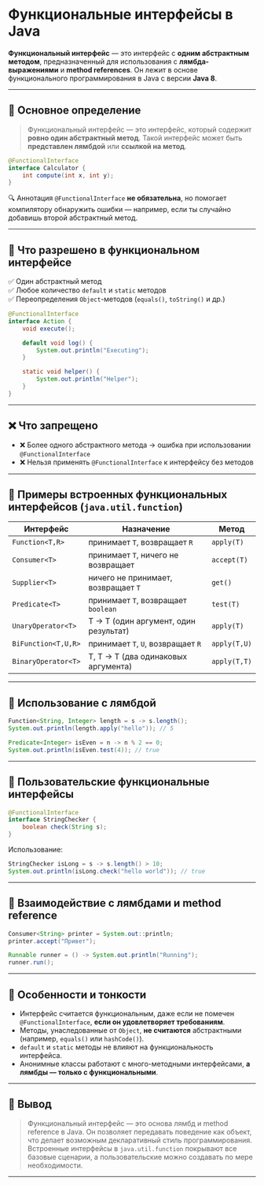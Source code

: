# Функциональные интерфейсы в Java

**Функциональный интерфейс** — это интерфейс с **одним абстрактным методом**, предназначенный для использования с **лямбда-выражениями** и **method references**. Он лежит в основе функционального программирования в Java с версии **Java 8**.

---

## 🔹 Основное определение

> Функциональный интерфейс — это интерфейс, который содержит **ровно один абстрактный метод**. Такой интерфейс может быть **представлен лямбдой** или **ссылкой на метод**.

```java
@FunctionalInterface
interface Calculator {
    int compute(int x, int y);
}
```

🔍 Аннотация `@FunctionalInterface` **не обязательна**, но помогает компилятору обнаружить ошибки — например, если ты случайно добавишь второй абстрактный метод.

---

## 🔹 Что разрешено в функциональном интерфейсе

✅ Один абстрактный метод  
✅ Любое количество `default` и `static` методов  
✅ Переопределения `Object`-методов (`equals()`, `toString()` и др.)

```java
@FunctionalInterface
interface Action {
    void execute();

    default void log() {
        System.out.println("Executing");
    }

    static void helper() {
        System.out.println("Helper");
    }
}
```

---

## ❌ Что запрещено

- ❌ Более одного абстрактного метода → ошибка при использовании `@FunctionalInterface`
- ❌ Нельзя применять `@FunctionalInterface` к интерфейсу без методов

---

## 🔹 Примеры встроенных функциональных интерфейсов (`java.util.function`)

| Интерфейс         | Назначение                                 | Метод         |
|-------------------|---------------------------------------------|---------------|
| `Function<T,R>`   | принимает `T`, возвращает `R`              | `apply(T)`    |
| `Consumer<T>`     | принимает `T`, ничего не возвращает        | `accept(T)`   |
| `Supplier<T>`     | ничего не принимает, возвращает `T`        | `get()`       |
| `Predicate<T>`    | принимает `T`, возвращает `boolean`        | `test(T)`     |
| `UnaryOperator<T>`| T → T (один аргумент, один результат)      | `apply(T)`    |
| `BiFunction<T,U,R>`| принимает `T`, `U`, возвращает `R`        | `apply(T,U)`  |
| `BinaryOperator<T>`| T, T → T (два одинаковых аргумента)       | `apply(T,T)`  |

---

## 🔹 Использование с лямбдой

```java
Function<String, Integer> length = s -> s.length();
System.out.println(length.apply("hello")); // 5
```

```java
Predicate<Integer> isEven = n -> n % 2 == 0;
System.out.println(isEven.test(4)); // true
```

---

## 🔹 Пользовательские функциональные интерфейсы

```java
@FunctionalInterface
interface StringChecker {
    boolean check(String s);
}
```

Использование:
```java
StringChecker isLong = s -> s.length() > 10;
System.out.println(isLong.check("hello world")); // true
```

---

## 🔹 Взаимодействие с лямбдами и method reference

```java
Consumer<String> printer = System.out::println;
printer.accept("Привет");
```

```java
Runnable runner = () -> System.out.println("Running");
runner.run();
```

---

## 🔹 Особенности и тонкости

- Интерфейс считается функциональным, даже если не помечен `@FunctionalInterface`, **если он удовлетворяет требованиям**.
- Методы, унаследованные от `Object`, **не считаются** абстрактными (например, `equals()` или `hashCode()`).
- `default` и `static` методы не влияют на функциональность интерфейса.
- Анонимные классы работают с много-методными интерфейсами, **а лямбды — только с функциональными**.

---

## 📌 Вывод

> Функциональный интерфейс — это основа лямбд и method reference в Java. Он позволяет передавать поведение как объект, что делает возможным декларативный стиль программирования. Встроенные интерфейсы в `java.util.function` покрывают все базовые сценарии, а пользовательские можно создавать по мере необходимости.

---
